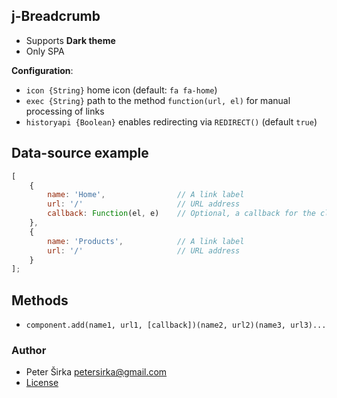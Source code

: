 ## j-Breadcrumb

- Supports __Dark theme__
- Only SPA

__Configuration__:

- `icon {String}` home icon (default: `fa fa-home`)
- `exec {String}` path to the method `function(url, el)` for manual processing of links
- `historyapi {Boolean}` enables redirecting via `REDIRECT()` (default `true`)

## Data-source example

```js
[
	{
		name: 'Home',                // A link label
		url: '/'                     // URL address
		callback: Function(el, e)    // Optional, a callback for the click event
	},
	{
		name: 'Products',            // A link label
		url: '/'                     // URL address
	}
];
```

## Methods

- `component.add(name1, url1, [callback])(name2, url2)(name3, url3)...`

### Author

- Peter Širka <petersirka@gmail.com>
- [License](https://www.totaljs.com/license/)